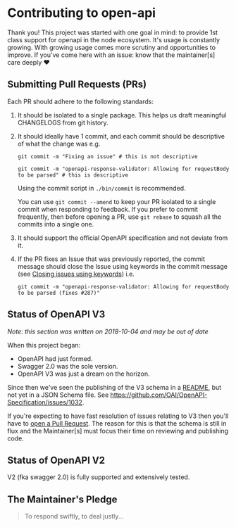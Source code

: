 # Contributing to open-api

Thank you!  This project was started with one goal in mind: to provide 1st class
support for openapi in the node ecosystem.  It's usage is constantly growing.  With
growing usage comes more scrutiny and opportunities to improve.  If you've come here
with an issue: know that the maintainer[s] care deeply :heart:

## Submitting Pull Requests (PRs)

Each PR should adhere to the following standards:

1. It should be isolated to a single package.  This helps us draft meaningful CHANGELOGS from git history.
2. It should ideally have 1 commit, and each commit should be descriptive of what the change was e.g.

   ```
   git commit -m "Fixing an issue" # this is not descriptive
   ```

   ```
   git commit -m "openapi-response-validator: Allowing for requestBody to be parsed" # this is descriptive
   ```
   
   Using the commit script in `./bin/commit` is recommended.
   
   You can use `git commit --amend` to keep your PR isolated to a single commit when responding to feedback.
   If you prefer to commit frequently, then before opening a PR, use `git rebase` to squash all the commits into a single one.
3. It should support the official OpenAPI specification and not deviate from it.
4. If the PR fixes an Issue that was previously reported, the commit message should close the Issue using keywords in the commit message (see [Closing issues using keywords](https://help.github.com/articles/closing-issues-using-keywords/)) i.e.
   ```
   git commit -m "openapi-response-validator: Allowing for requestBody to be parsed (fixes #287)"
   ```

## Status of OpenAPI V3

_Note: this section was written on 2018-10-04 and may be out of date_

When this project began:
* OpenAPI had just formed.
* Swagger 2.0 was the sole version.
* OpenAPI V3 was just a dream on the horizon.

Since then we've seen the publishing of the V3 schema in a
[README](https://github.com/OAI/OpenAPI-Specification/blob/master/versions/3.0.0.md),
but not yet in a JSON Schema file.  See
https://github.com/OAI/OpenAPI-Specification/issues/1032.

If you're expecting to have fast resolution of issues relating to V3 then you'll have
to [open a Pull Request](https://github.com/kogosoftwarellc/open-api).  The reason for this is that the schema is still in flux and the Maintainer[s] must focus their time on reviewing and publishing code.

## Status of OpenAPI V2

V2 (fka swagger 2.0) is fully supported and extensively tested.

## The Maintainer's Pledge

> To respond swiftly, to deal justly...
